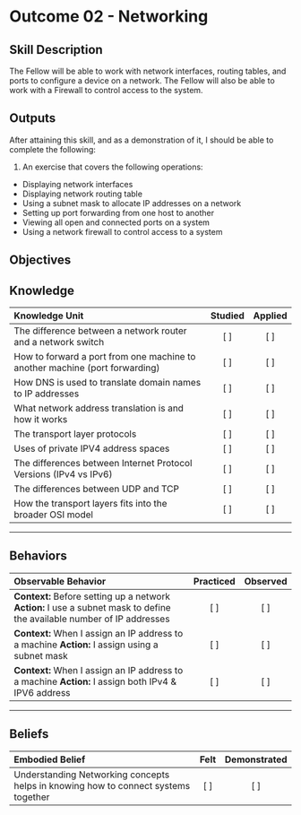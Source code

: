 # Outcome 02 - Networking

Skill Description
-----------------
The Fellow will be able to work with network interfaces, routing tables, and ports to configure a device on a network. The Fellow will also be able to work with a Firewall to control access to the system.


Outputs
-------
After attaining this skill, and as a demonstration of it, I should be able to complete the following:

1. An exercise that covers the following operations:
  - Displaying network interfaces
  - Displaying network routing table
  - Using a subnet mask to allocate IP addresses on a network
  - Setting up port forwarding from one host to another
  - Viewing all open and connected ports on a system
  - Using a network firewall to control access to a system


**Objectives**
--------------


## **Knowledge**

| Knowledge Unit   |      Studied      | Applied |
|:-----------------|:-----------------:|:---------:|
| The difference between a network router and a network switch | [ ] | [ ] |
| How to forward a port from one machine to another machine (port forwarding) | [ ] | [ ] |
| How DNS is used to translate domain names to IP addresses | [ ] | [ ] |
| What network address translation is and how it works | [ ] | [ ] |
| The transport layer protocols | [ ] | [ ] |
| Uses of private IPV4 address spaces | [ ] | [ ] |
| The differences between Internet Protocol Versions (IPv4 vs IPv6) | [ ] | [ ] |
| The differences between UDP and TCP | [ ] | [ ] |
| How the transport layers fits into the broader OSI model | [ ] | [ ] |


----------------


## **Behaviors**

| Observable Behavior   |      Practiced      | Observed |
|:----------------------|:------------------:|:--------:|
| **Context:** Before setting up a network **Action:** I use a subnet mask to define the available number of IP addresses | [ ] | [ ] |
| **Context:** When I assign an IP address to a machine **Action:** I assign using a subnet mask | [ ] | [ ] |
| **Context:** When I assign an IP address to a machine **Action:** I assign both IPv4 & IPV6 address | [ ] | [ ] |


--------------


## **Beliefs**

| Embodied Belief   |      Felt          | Demonstrated |
|:------------------|:------------------:|:------------:|
| Understanding Networking concepts helps in knowing how to connect systems together | [ ] | [ ] |
